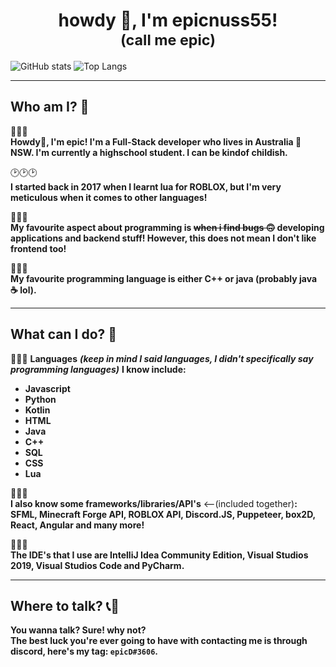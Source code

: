 <h1 align='center'>howdy 👋, I'm epicnuss55! <br><span style="font-size:smaller;">(call me epic)</span></h1>

![GitHub stats](https://github-readme-stats.vercel.app/api?username=epicnuss55&show_icons=true&count_private=true&theme=github_dark)
![Top Langs](https://github-readme-stats.vercel.app/api/top-langs/?username=epicnuss55&langs_count=8&theme=github_dark)

------------
## Who am I? 🤔
🍁🍁🍁<br/>**Howdy👋, I'm epic! I'm a Full-Stack developer who lives in Australia 🦘 NSW. I'm currently a highschool student. I can be kindof childish.**

🕑🕑🕑<br/>**I started back in 2017 when I learnt lua for ROBLOX, but I'm very meticulous when it comes to other languages!**

🌠🌠🌠<br/>**My favourite aspect about programming is ~~when i find bugs 🙃~~ developing applications and backend stuff! However, this does not mean I don't like frontend too!**

🌟🌟🌟<br/>**My favourite programming language is either C++ or java (probably java ☕ lol).**

------------
## What can I do? 👷‍
📜📜📜
**Languages** ***(keep in mind I said languages, I didn't specifically say programming languages)*** **I know include:**
- **Javascript**
- **Python**
- **Kotlin**
- **HTML**
- **Java**
- **C++**
- **SQL**
- **CSS**
- **Lua**

🧩🧩🧩<br/>**I also know some frameworks/libraries/API's** <--(included together)**: SFML, Minecraft Forge API, ROBLOX API, Discord.JS, Puppeteer, box2D, React, Angular and many more!**

🧰🔧🔨<br/>**The IDE's that I use are IntelliJ Idea Community Edition, Visual Studios 2019, Visual Studios Code and PyCharm.**

------------
## Where to talk? 📞🦜
**You wanna talk? Sure! why not?<br/>The best luck you're ever going to have with contacting me is through discord, here's my tag: `epicD#3606`.**
